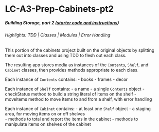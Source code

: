 # LC-A3-Prep-Cabinets-pt2

##### Building Storage, part 2 ([starter code and instructions](https://replit.com/@CarolineRose/CabinetsPart2-StarterCode#instructions.txt))

###### Highlights: TDD | Classes | Modules | Error Handling


This portion of the cabinets project built on the original objects by splitting them out into classes and using TDD to flesh out each class.

The resulting app stores media as instances of the `Contents`, `Shelf`, and `Cabinet` classes, then provides methods appropriate to each class.

Each instance of `Contents` contains:
    - books
    - frames
    - decor

Each instance of `Shelf` contains:
    - a name
    - a single `Contents` object
    - checkStatus method to build a string literal of items on the shelf
    - moveItems method to move items to and from a shelf, with error handling

Each instance of `Cabinet` contains:
    - at least one `Shelf` object
    - a staging area, for moving items on or off shelves   
    - methods to total and report the items in the cabinet
    - methods to manipulate items on shelves of the cabinet
